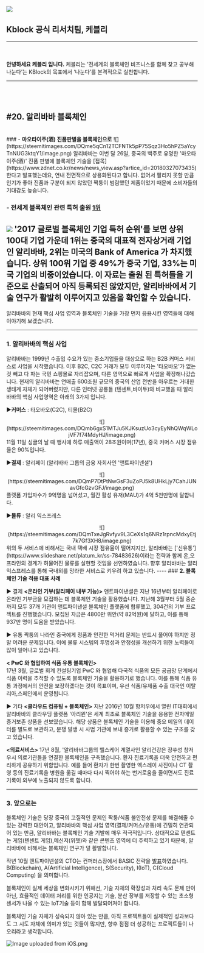 ![](https://s3.ap-northeast-2.amazonaws.com/kblockr/kblock+01.png
)
## Kblock 공식 리서치팀, 케블리
-------------
</br></br>
<b>안녕하세요 케블리 입니다.</b> 케블리는 '전세계의 블록체인 비즈니스를 함께 찾고 공부해 나눈다’는 KBlock의 목표에서 ‘나눈다’를 본격적으로 실천합니다.
</br>

-----------------------------
</br></br>

## #20. 알리바바 블록체인 
</br>
### - <b>마오타이주(酒) 진품판별을 블록체인으로</b>
![](https://steemitimages.com/DQme5qCn12TCFNTk5pP75Sqz3Ho5hPZ5aYcyTnNUG3ktqY1/image.png)
알리바바는 이번 달 26일, 중국의 백주로 유명한 '마오타이주(酒)' 진품 판별에 블록체인 기술을 [접목](https://www.zdnet.co.kr/news/news_view.asp?artice_id=20180327073435)한다고 발표했는데요, 연내 전면적으로 상용화된다고 합니다. 없어서 팔리지 못할 만큼 인기가 좋아 진품과 구분이 되지 않았던 짝퉁이 범람했던 제품이었기 때문에 소비자들의 기대감도 높습니다. 

### - <b>전세계 블록체인 관련 특허 출원 [1위](http://www.newspim.com/news/view/20180209000051)</b>
![](https://steemitimages.com/DQmfNvLW84oKG7NuxpLp1A6u5Tf7uYzFsfhWEG7dY1Mz4UJ/image.png)
'2017 글로벌 블록체인 기업 특허 순위'를 보면 상위 100대 기업 가운데 1위는 중국의 대표적 전자상거래 기업인 알리바바, 2위는 미국의 Bank of America 가 차지했습니다. 상위 100위 기업 중 49%가 중국 기업, 33%는 미국 기업의 비중이었습니다. 
이 자료는 출원 된 특허들을 기준으로 산출되어 아직 등록되진 않았지만, 알리바바에서 기술 연구가 활발히 이루어지고 있음을 확인할 수 있습니다. 
----

알리바바의 현재 핵심 사업 영역과 블록체인 기술을 가장 먼저 응용시킨 영역들에 대해 이야기해 보겠습니다. 

----
### <b> 1. 알리바바의 핵심 사업 </b>

알리바바는 1999년 수출입 수요가 있는 중소기업들을 대상으로 하는 B2B 커머스 서비스로 사업을 시작했습니다. 이후 B2C, C2C 거래가 모두 이루어지는 '타오바오'가 없는 것 빼고 다 파는 국민 쇼핑몰로 자리잡으며, 다른 영역으로 빠르게 사업을 확장해나갔습니다. 현재의 알리바바는 연매출 600조원 규모의 중국의 산업 전반을 아우르는 거대한 생태계 자체가 되어버렸지만, 다른 인터넷 공룡들 (텐센트,바이두)와 비교했을 때 알리바바의 핵심 사업영역은 아래의 3가지 입니다. 

▶<b>커머스</b> : 타오바오(C2C), 티몰(B2C)
<center>![](https://steemitimages.com/DQmb6gxS1MTJu5KJKsuzUo3cyEyNhQWqWLojVF7f74MdyHJ/image.png)</center>
11월 11일 싱글의 날 때 행사에 하루 매출액이 28조원이며(17년), 중국 커머스 시장 점유율은 90%입니다.

▶<b>결제</b> : 알리페이 (알리바바 그룹의 금융 자회사인 '앤트파이넨셜')
<center>![](https://steemitimages.com/DQmP7DtPtNwGsF3uZoPJ5k8UHkLjy7CahJUNavGfcGzvGFJ/image.png)</center>
플랫폼 가입자수가 9억명을 넘어섰고, 월간 활성 유저(MAU)가 4억 5천만명에 달합니다. 

▶<b>물류</b> : 알리 익스프레스
<center>![](https://steemitimages.com/DQmTxeJgRvfyv9L3CeXs1q6NRz1rpncMdxyEtj7k7Gf3XH8/image.png)</center>
위의 두 서비스에 비해서는 국내 택배 시장 점유율이 떨어지지만, 알리바바는 ['신유통'](https://www.slideshare.net/platum_kr/ss-78483626)이라는 전략과 함께 온,오프라인의 경계가 허물어진 물류를 실현할 것임을 선언하였습니다. 향후 알리바바는 알리 익스프레스를 통해 국내외를 망라한 서비스로 키우려 하고 있습니다. 
----
### <b> 2. 블록체인 기술 적용 대표 사례 </b>

▶ 결제 
<b><온라인 기부(알리페이 내부 기능)></b>
앤트파이낸셜은 지난 16년부터 알리페이로 온라인 기부금을 모집하는 데 블록체인 기술을 활용했습니다. 지난해 3월부터 5월 중순까지 모두 37개 기관이 앤트파이낸셜 블록체인 플랫폼에 합류했고, 304건의 기부 프로젝트를 진행했습니다. 모집된 자금은 4800만 위안(약 82억원)에 달하고, 이를 통해 937만 명이 도움을 받았습니다.

▶ 유통
짝퉁의 나라인 중국에게 정품과 안전한 먹거리 문제는 반드시 풀어야 하지만 정말 어려운 문제입니다. 이에 물류 시스템의 투명성과 안정성을 개선하기 위한 노력들이 많이 일어나고 있습니다. 

<b>< PwC 와 협업하여 식품 유통 블록체인></b>  
17년 3월, 글로벌 회계 컨설팅기업 PwC 와 협업해 다국적 식품의 모든 공급망 단계에서 식품 이력을 추적할 수 있도록 블록체인 기술을 활용하기로 했습니다. 이를 통해 식품 유통 과정에서의 안전을 보장하겠다는 것이 목표이며, 우선 식품/유제품 수출 대국인 이탈리아,스페인에서 운영됩니다. 

▶ 기타 
<b><클라우드 컴퓨팅 + 블록체인></b>
지난 2016년 10월 항저우에서 열린 IT대회에서 알리바바의 클라우딩 플랫폼 '아리윈'은 세계 최초로 블록체인 기술을 응용한 전자메일 증거보존 상품을 선보였습니다. 해당 상품은 블록체인 기술을 이용해 중요 메일의 데이터를 별도로 보관하고, 분쟁 발생 시 사법 기관에 보내 증거로 활용할 수 있는 구조를 갖고 있습니다.

<b><의료서비스></b>
17년 8월, '알리바바그룹의 헬스케어 계열사인 알리건강은 장쑤성 창저우시 의료기관들을 연결한 블록체인을 구축했습니다. 환자 진료기록을 더욱 안전하고 편리하게 공유하기 위함입니다. 예를 들어 환자가 한번 촬영한 엑스레이 사진이나 CT 촬영 등의 진료기록을 병원을 옮길 때마다 다시 찍어야 하는 번거로움을 줄이면서도 진료기록이 외부에 노출되지 않도록 합니다. 

----
### <b> 3. 앞으로는 </b>

블록체인 기술은 당장 중국의 고질적인 문제인 짝퉁/식품 불안전성 문제를 해결해줄 수 있는 강력한 대안이고, 알리바바의  핵심 사업 영역(결제/커머스/유통)에 긴밀히 연관되어 있는 만큼, 알리바바는 블록체인 기술 기발에 매우 적극적입니다. 상대적으로 텐센트는 게임(텐센트 게임),메신저(위쳇)와 같은 콘텐츠 영역에 더 주력하고 있기 때문에, 알리바바에 비해서는 블록체인 연구가 덜 활발합니다. 

작년 10월 앤트파이넨셜의 CTO는 컨퍼러스장에서 BASIC 전략을 [발표](http://xinwen.eastday.com/a/171011190343868.html)하였습니다. 
B(Blockchain), A(Artificial Intelligence), S(Security), I(IoT), C(Cloud Computing) 을 의미합니다. 

블록체인이 실제 세상을 변화시키기 위해선, 기술 자체의 확장성과 처리 속도 문제 만이 아닌, 효율적인 데이터 처리를 위한 인공지는 기술, 분산 장부를 저장할 수 있는 초소형 센서가 나올 수 있는 IoT기술 등이 함께 발달되어져야 합니다. 

블록체인 기술 자체가 성숙되지 않아 있는 만큼, 아직 프로젝트들이 실제적인 성과보다도 그 시도 자체에 의미가 있는 것들이 많지만, 향후 점점 더 성공하는 프로젝트들이 나오리라고 생각합니다. 

![Image uploaded from iOS.png](https://steemitimages.com/DQmZvfXvvkcFSyJjWEki5Sntz4d83oT9pnL49i6sWtZDpxy/Image%20uploaded%20from%20iOS.png)